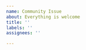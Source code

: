 ```yaml
---
name: Community Issue
about: Everything is welcome
title: ''
labels: ''
assignees: ''

---
```


<!--
Welcome ot the Falco community. What is on your mind? How can the community or the CNCF help?
-->
